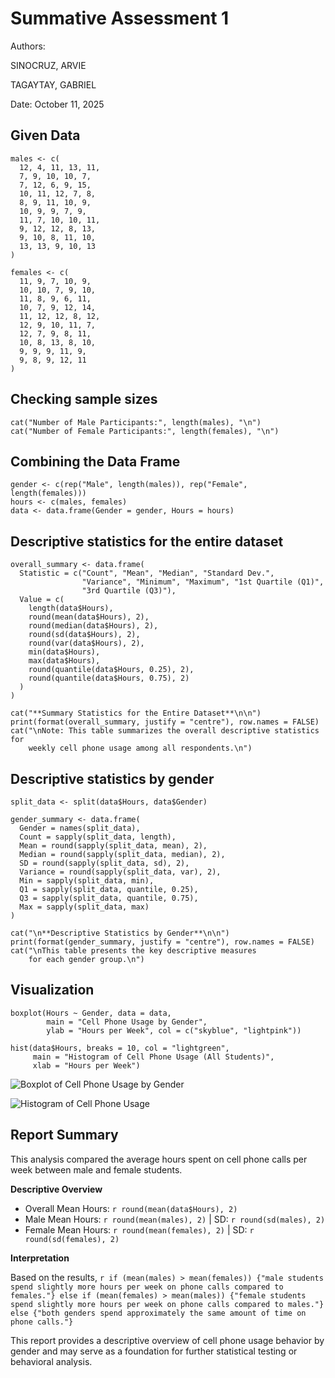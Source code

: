 # Summative Assessment 1

Authors: 

SINOCRUZ, ARVIE

TAGAYTAY, GABRIEL

Date: October 11, 2025

## Given Data
```{r}
males <- c(
  12, 4, 11, 13, 11,
  7, 9, 10, 10, 7,
  7, 12, 6, 9, 15,
  10, 11, 12, 7, 8,
  8, 9, 11, 10, 9,
  10, 9, 9, 7, 9,
  11, 7, 10, 10, 11,
  9, 12, 12, 8, 13,
  9, 10, 8, 11, 10,
  13, 13, 9, 10, 13
)

females <- c(
  11, 9, 7, 10, 9,
  10, 10, 7, 9, 10,
  11, 8, 9, 6, 11,
  10, 7, 9, 12, 14,
  11, 12, 12, 8, 12,
  12, 9, 10, 11, 7,
  12, 7, 9, 8, 11,
  10, 8, 13, 8, 10,
  9, 9, 9, 11, 9,
  9, 8, 9, 12, 11
)
```

## Checking sample sizes
```{r}
cat("Number of Male Participants:", length(males), "\n")
cat("Number of Female Participants:", length(females), "\n")
```

## Combining the Data Frame
```{r}
gender <- c(rep("Male", length(males)), rep("Female", length(females)))
hours <- c(males, females)
data <- data.frame(Gender = gender, Hours = hours)
```

## Descriptive statistics for the entire dataset
```{r}
overall_summary <- data.frame(
  Statistic = c("Count", "Mean", "Median", "Standard Dev.", 
                "Variance", "Minimum", "Maximum", "1st Quartile (Q1)", 
                "3rd Quartile (Q3)"),
  Value = c(
    length(data$Hours),
    round(mean(data$Hours), 2),
    round(median(data$Hours), 2),
    round(sd(data$Hours), 2),
    round(var(data$Hours), 2),
    min(data$Hours),
    max(data$Hours),
    round(quantile(data$Hours, 0.25), 2),
    round(quantile(data$Hours, 0.75), 2)
  )
)

cat("**Summary Statistics for the Entire Dataset**\n\n")
print(format(overall_summary, justify = "centre"), row.names = FALSE)
cat("\nNote: This table summarizes the overall descriptive statistics for 
    weekly cell phone usage among all respondents.\n")
```

## Descriptive statistics by gender
```{r}
split_data <- split(data$Hours, data$Gender)

gender_summary <- data.frame(
  Gender = names(split_data),
  Count = sapply(split_data, length),
  Mean = round(sapply(split_data, mean), 2),
  Median = round(sapply(split_data, median), 2),
  SD = round(sapply(split_data, sd), 2),
  Variance = round(sapply(split_data, var), 2),
  Min = sapply(split_data, min),
  Q1 = sapply(split_data, quantile, 0.25),
  Q3 = sapply(split_data, quantile, 0.75),
  Max = sapply(split_data, max)
)

cat("\n**Descriptive Statistics by Gender**\n\n")
print(format(gender_summary, justify = "centre"), row.names = FALSE)
cat("\nThis table presents the key descriptive measures 
    for each gender group.\n")
```

## Visualization
```{r}
boxplot(Hours ~ Gender, data = data,
        main = "Cell Phone Usage by Gender",
        ylab = "Hours per Week", col = c("skyblue", "lightpink"))

hist(data$Hours, breaks = 10, col = "lightgreen",
     main = "Histogram of Cell Phone Usage (All Students)",
     xlab = "Hours per Week")
```
![Boxplot of Cell Phone Usage by Gender](boxplot.png)


![Histogram of Cell Phone Usage](histogram.png)


## Report Summary

This analysis compared the average hours spent on cell phone calls per week between male and female students.

**Descriptive Overview**

- Overall Mean Hours: `r round(mean(data$Hours), 2)`
- Male Mean Hours: `r round(mean(males), 2)` | SD: `r round(sd(males), 2)`
- Female Mean Hours: `r round(mean(females), 2)` | SD: `r round(sd(females), 2)`

**Interpretation**

Based on the results, `r if (mean(males) > mean(females)) {"male students spend slightly more hours per week on phone calls compared to females."} else if (mean(females) > mean(males)) {"female students spend slightly more hours per week on phone calls compared to males."} else {"both genders spend approximately the same amount of time on phone calls."}`  

This report provides a descriptive overview of cell phone usage behavior by gender and may serve as a foundation for further statistical testing or behavioral analysis.
